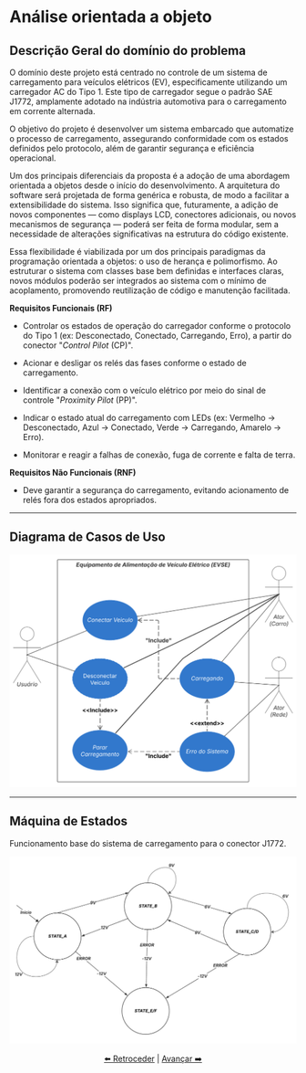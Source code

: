 # Análise orientada a objeto

## Descrição Geral do domínio do problema

O domínio deste projeto está centrado no controle de um sistema de carregamento para veículos elétricos (EV), especificamente utilizando um carregador AC do Tipo 1. Este tipo de carregador segue o padrão SAE J1772, amplamente adotado na indústria automotiva para o carregamento em corrente alternada.

O objetivo do projeto é desenvolver um sistema embarcado que automatize o processo de carregamento, assegurando conformidade com os estados definidos pelo protocolo, além de garantir segurança e eficiência operacional.

Um dos principais diferenciais da proposta é a adoção de uma abordagem orientada a objetos desde o início do desenvolvimento. A arquitetura do software será projetada de forma genérica e robusta, de modo a facilitar a extensibilidade do sistema. Isso significa que, futuramente, a adição de novos componentes — como displays LCD, conectores adicionais, ou novos mecanismos de segurança — poderá ser feita de forma modular, sem a necessidade de alterações significativas na estrutura do código existente.

Essa flexibilidade é viabilizada por um dos principais paradigmas da programação orientada a objetos: o uso de herança e polimorfismo. Ao estruturar o sistema com classes base bem definidas e interfaces claras, novos módulos poderão ser integrados ao sistema com o mínimo de acoplamento, promovendo reutilização de código e manutenção facilitada.


**Requisitos Funcionais (RF)**
-  Controlar os estados de operação do carregador conforme o protocolo do Tipo 1 (ex: Desconectado, Conectado, Carregando, Erro), a partir do conector "*Control Pilot* (CP)".

- Acionar e desligar os relés das fases conforme o estado de carregamento.

- Identificar a conexão com o veículo elétrico por meio do sinal de controle "*Proximity Pilot* (PP)".

-  Indicar o estado atual do carregamento com LEDs (ex: Vermelho -> Desconectado, Azul -> Conectado, Verde -> Carregando, Amarelo -> Erro).

-  Monitorar e reagir a falhas de conexão, fuga de corrente e falta de terra.

**Requisitos Não Funcionais (RNF)**

-  Deve garantir a segurança do carregamento, evitando acionamento de relés fora dos estados apropriados.

---

## Diagrama de Casos de Uso

![Diagrama Caso de Uso](img/diagrama_caso_de_uso.png)

---

## Máquina de Estados

Funcionamento base do sistema de carregamento para o conector J1772.

![Diagrama Caso de Uso](img/maquina_estados.png)

<div align="center">

[⬅️ Retroceder](README.md) | [Avançar ➡️](projeto.md)

</div>